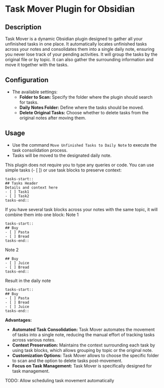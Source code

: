 # Task Mover Plugin for Obsidian

## Description
Task Mover is a dynamic Obsidian plugin designed to gather all your unfinished tasks in one place. It automatically locates unfinished tasks across your notes and consolidates them into a single daily note, ensuring you never lose track of your pending activities. It will group the tasks by the original file or by topic. It can also gather the surrounding information and move it together with the tasks.

## Configuration
   - The available settings:
     - **Folder to Scan:** Specify the folder where the plugin should search for tasks.
     - **Daily Notes Folder:** Define where the tasks should be moved.
     - **Delete Original Tasks:** Choose whether to delete tasks from the original notes after moving them.

## Usage
   - Use the command `Move Unfinished Tasks to Daily Note` to execute the task consolidation process.
   - Tasks will be moved to the designated daily note.

This plugin does not require you to type any queries or code. You can use simple tasks (- [ ]) or use task blocks to preserve context:

```
tasks-start::
## Tasks Header
Details and context here
- [ ] Task1
- [ ] Task2
tasks-end::
```

If you have several task blocks across your notes with the same topic, it will combine them into one block:
Note 1
```
tasks-start::
## Buy
- [ ] Pasta
- [ ] Bread
tasks-end::
```

Note 2

```tasks-start::
## Buy
- [ ] Juice
- [ ] Bread
tasks-end::
```

Result in the daily note
```
tasks-start::
## Buy
- [ ] Pasta
- [ ] Bread
- [ ] Juice
tasks-end::
```

**Advantages:**
- **Automated Task Consolidation:** Task Mover automates the movement of tasks into a single note, reducing the manual effort of tracking tasks across various notes.
- **Context Preservation:** Maintains the context surrounding each task by using task blocks, which allows grouping by topic or the original note.
- **Customization Options:** Task Mover allows to choose the specific folder to scan and the option to delete tasks post-movement.
- **Focus on Task Management:** Task Mover is specifically designed for task management.

TODO:
Allow scheduling task movement automatically
